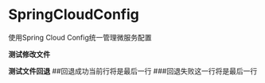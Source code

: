 # SpringCloudConfig
使用Spring Cloud Config统一管理微服务配置

**测试修改文件**

**测试文件回退**
##回退成功当前行将是最后一行
###回退失败这一行将是最后一行
